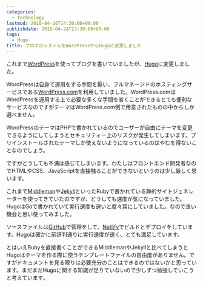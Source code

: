 ```yaml
---
categories:
  - technology
lastmod: 2018-04-26T14:30:00+09:00
publishdate: 2018-04-24T23:30:00+09:00
tags:
  - Hugo
title: ブログのシステムをWordPressからHugoに変更しました
---
```


これまで[WordPress](https://wordpress.org/)を使ってブログを書いていましたが、[Hugo](https://gohugo.io/)に変更しました。

<!--more-->

WordPressは自身で運用をする手間を厭い、フルマネージドのホスティングサービスである[WordPress.com](https://wordpress.com/)を利用していました。WordPress.comはWordPressを運用する上で必要な多くな手間を省くことができるとても便利なサービスなのですがテーマはWordPress.com側で用意されたものの中からしか選べません。

WordPressのテーマはPHPで書かれているのでユーザーが自由にテーマを変更できるようにしてしまうとセキュリティー上のリスクが発生してしまいます。プリインストールされたテーマしか使えないようになっているのはやむを得ないことなのでしょう。

ですがどうしても不満は感じてしまいます。わたしはフロントエンド開発者なのでHTMLやCSS、JavaScriptを直接触ることができないというのは少し厳しく思います。

これまで[Middleman](https://middlemanapp.com/)や[Jekyll](https://jekyllrb.com/)といったRubyで書かれている静的サイトジェネレーターを使ってきていたのですが、どうしても速度が気になっていました。HugoはGoで書かれていて実行速度も速いと度々耳にしていました。なので良い機会と思い使ってみました。

ソースファイルは[GitHub](https://github.com/)で管理をして、[Netlify](https://www.netlify.com/)でビルドとデプロイをしています。Hugoは確かに前評判通りに実行速度が速く、とても満足しています。

とはいえRubyを直接書くことができるMiddlemanやJekyllと比べてしまうとHugoはテーマを作る際に使うテンプレートファイルの自由度がありません。ですがドキュメントを見る限りは必要充分のことはできるのではないかと思っています。まだまだHugoに関する知識が足りていないので少しずつ勉強していこうと考えています。
